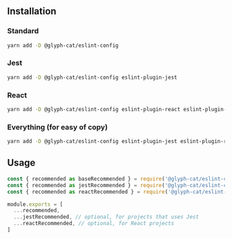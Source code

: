 ## Installation

### Standard
```sh
yarn add -D @glyph-cat/eslint-config
```

### Jest
```sh
yarn add -D @glyph-cat/eslint-config eslint-plugin-jest
```

### React
```sh
yarn add -D @glyph-cat/eslint-config eslint-plugin-react eslint-plugin-react-hooks
```

### Everything (for easy of copy)
```sh
yarn add -D @glyph-cat/eslint-config eslint-plugin-jest eslint-plugin-react eslint-plugin-react-hooks
```

## Usage

```js
const { recommended as baseRecommended } = require('@glyph-cat/eslint-config/base')
const { recommended as jestRecommended } = require('@glyph-cat/eslint-config/jest')
const { recommended as reactRecommended } = require('@glyph-cat/eslint-config/react')

module.exports = [
  ...recommended,
  ...jestRecommended, // optional, for projects that uses Jest
  ...reactRecommended, // optional, for React projects
]

```